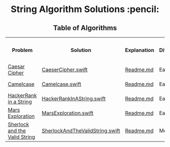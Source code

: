 <h1 align="center">String Algorithm Solutions :pencil:</h1>
<h2 align="center">Table of Algorithms</h2>
<table style="width:100%">
  <tr>
    <th><p align="center">Problem</p></th>
    <th><p align="center">Solution</p></th>
    <th><p align="center">Explanation</p></th>
    <th><p align="center">Difficulty</p></th>
    <th><p align="center">Date Submitted</p></th>
  </tr>
  <tr>
    <td><a align="center" href="https://www.hackerrank.com/challenges/caesar-cipher">Caesar Cipher</a></td>
    <td><a align="center" href="Caesar%20Cipher/CaeserCipher.swift">CaeserCipher.swift</a></td>
    <td><a align="center" href="">Readme.md</a></td>
    <td>Easy</td>
    <td>May 30, 2017</td>
  </tr>
  <tr>
    <td><a align="center" href="https://www.hackerrank.com/challenges/camelcase">Camelcase</a></td>
    <td><a align="center" href="Camelcase/Camelcase.swift">Camelcase.swift</a></td>
    <td><a align="center" href="">Readme.md</a></td>
    <td>Easy</td>
    <td>May 28, 2017</td>
  </tr>
  <tr>
    <td><a align="center" href="https://www.hackerrank.com/challenges/hackerrank-in-a-string">HackerRank in a String</a></td>
    <td><a align="center" href="HackerRank%20in%20a%20String/HackerRankInAString.swift">HackerRankInAString.swift</a></td>
    <td><a align="center" href="">Readme.md</a></td>
    <td>Easy</td>
    <td>May 31, 2017</td>
  </tr>
  <tr>
    <td><a align="center" href="https://www.hackerrank.com/challenges/mars-exploration">Mars Exploration</a></td>
    <td><a align="center" href="Mars%20Exploration/MarsExploration.swift">MarsExploration.swift</a></td>
    <td><a align="center" href="">Readme.md</a></td>
    <td>Easy</td>
    <td>June 3, 2017</td>
  </tr>
  <tr>
    <td><a align="center" href="https://www.hackerrank.com/challenges/sherlock-and-the-valid-string">Sherlock and the Valid String</a></td>
    <td><a align="center" href="Sherlock%20and%20the%Valid%20Strings/SherlockAndTheValidString.swift">SherlockAndTheValidString.swift</a></td>
    <td><a align="center" href="">Readme.md</a></td>
    <td>Medium</td>
    <td>June 1, 2017</td>
  </tr>
</table>
